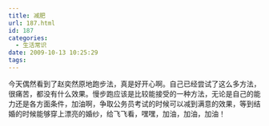 ```yaml
---
title: 减肥
url: 187.html
id: 187
categories:
  - 生活常识
date: 2009-10-13 10:25:29
tags:
---
```


今天偶然看到了赵奕然原地跑步法，真是好开心啊。自己已经尝试了这么多方法，很痛苦，都没有什么效果。慢步跑应该是比较能接受的一种方法，无论是自己的能力还是各方面条件，加油啊，争取公务员考试的时候可以减到满意的效果，等到结婚的时候能够穿上漂亮的婚纱，给飞飞看，嘿嘿，加油，加油，加油！